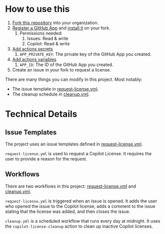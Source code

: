 # How to use this

1. [Fork this repository](https://github.com/octodemo/copilot-license/fork) into your organization.
1. [Register a GitHub App](https://docs.github.com/en/enterprise-cloud@latest/apps/creating-github-apps/registering-a-github-app/registering-a-github-app#registering-a-github-app) and [install it](https://docs.github.com/en/enterprise-cloud@latest/apps/using-github-apps/installing-your-own-github-app#installing-your-own-github-app) on your fork.
   1. Permissions needed:
      1. Issues: Read & write
      2. Copilot: Read & write
2. [Add actions secrets](https://docs.github.com/en/actions/security-guides/using-secrets-in-github-actions#creating-secrets-for-a-repository)
   1. `APP_PRIVATE_KEY`: The private key of the GitHub App you created.
3. [Add actions variables](https://docs.github.com/en/actions/learn-github-actions/variables#creating-configuration-variables-for-a-repository)
   1. `APP_ID`: The ID of the GitHub App you created.
4. Create an issue in your fork to request a license.

There are many things you can modify in this project. Most notably:
* The issue template in [request-license.yml](.github/ISSUE_TEMPLATE/request-license.yml).
* The cleanup schedule in [cleanup.yml](.github/workflows/cleanup.yml).

# Technical Details

## Issue Templates

The project uses an issue templates defined in [request-license.yml](.github/ISSUE_TEMPLATE/request-license.yml).

`request-license.yml` is used to request a Copilot License. It requires the user to provide a reason for the request.

## Workflows

There are two workflows in this project: [request-license.yml](.github/workflows/request-license.yml) and [cleanup.yml](.github/workflows/cleanup.yml).

`request-license.yml` is triggered when an issue is opened. It adds the user who opened the issue to the Copilot license, adds a comment to the issue stating that the license was added, and then closes the issue.

`cleanup.yml` is a scheduled workflow that runs every day at midnight. It uses the `copilot-license-cleanup` action to clean up inactive Copilot licenses.
